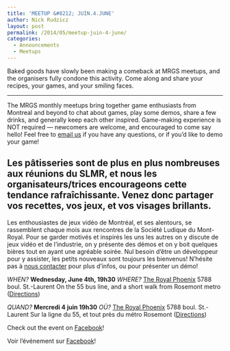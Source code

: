 ```yaml
---
title: 'MEETUP &#8212; JUIN.4.JUNE'
author: Nick Rudzicz
layout: post
permalink: /2014/05/meetup-juin-4-june/
categories:
  - Announcements
  - Meetups
---
```



Baked goods have slowly been making a comeback at MRGS meetups, and the organisers fully condone this activity. Come along and share your recipes, your games, and your smiling faces.
 
---
The MRGS monthly meetups bring together game enthusiasts from Montreal and beyond to chat about games, play some demos, share a few drinks, and generally keep each other inspired. Game-making experience is NOT required &#8212; newcomers are welcome, and encouraged to come say hello!
Feel free to [email us](mailto:bakedgoods@mrgs.ca) if you have any questions, or if you&#8217;d like to demo your game!



Les p&acirc;tisseries sont de plus en plus nombreuses aux r&eacute;unions du SLMR, et nous les organisateurs/trices encourageons cette tendance rafra&icirc;chissante. Venez donc partager vos recettes, vos jeux, et vos visages brillants.
---
Les enthousiastes de jeux vidéo de Montréal, et ses alentours, se rassemblent chaque mois aux rencontres de la Société Ludique du Mont-Royal. Pour se garder motivés et inspirés les uns les autres on y discute de jeux vidéo et de l&#8217;industrie, on y présente des démos et on y boit quelques bières tout en ayant une agréable soirée. Nul besoin d&#8217;être un développeur pour y assister, les petits nouveaux sont toujours les bienvenus!
N&#8217;hésite pas à [nous contacter](mailto:bakedgoods@mrgs.ca) pour plus d&#8217;infos, ou pour pr&eacute;senter un d&eacute;mo!



*WHEN?*
 **Wednesday, June 4th, 19h30**
*WHERE?*
 [The Royal Phoenix](http://royalphoenixbar.com/)
 5788 boul. St.-Laurent
 On the 55 bus line, and a short walk from Rosemont metro
 ([Directions](https://maps.google.com/maps?q=the+royal+phoenix))



*QUAND?*
 **Mercredi 4 juin 19h30**
*OÙ?*
 [The Royal Phoenix](http://royalphoenixbar.com/)
 5788 boul. St.-Laurent
 Sur la ligne du 55, et tout près du métro Rosemont
 ([Directions](https://maps.google.com/maps?q=the+royal+phoenix))
 



Check out the event on [Facebook](https://www.facebook.com/events/261351034052144/)!









Voir l&#8217;événement sur [Facebook](https://www.facebook.com/events/261351034052144/)!








 
 
 
